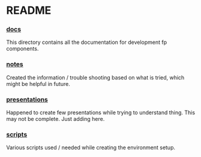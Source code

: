 # README

### [docs](https://github.com/rsettine-tibco/fp-notes/tree/main/fp39/docs)
This directory contains all the documentation for development fp components.
### [notes](https://github.com/rsettine-tibco/fp-notes/tree/main/fp39/notes)
Created the information / trouble shooting based on what is tried, which might be helpful in future.
### [presentations](https://github.com/rsettine-tibco/fp-notes/tree/main/fp39/presentations)
Happened to create few presentations while trying to understand thing. This may not be complete. Just adding here.
### [scripts](https://github.com/rsettine-tibco/fp-notes/tree/main/fp39/scripts)
Various scripts used / needed while creating the environment setup.
